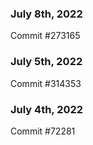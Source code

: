 ### July 8th, 2022

Commit #273165

### July 5th, 2022

Commit #314353


### July 4th, 2022

Commit #72281
